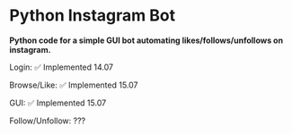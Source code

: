 # Python Instagram Bot
**Python code for a simple GUI bot automating likes/follows/unfollows on instagram.**

Login: ✅ Implemented 14.07

Browse/Like: ✅ Implemented 15.07

GUI: ✅ Implemented 15.07

Follow/Unfollow: ???
